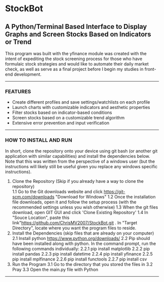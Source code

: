 # StockBot

## A Python/Terminal Based Interface to Display Graphs and Screen Stocks Based on Indicators or Trend

This program was built with the yfinance module was created with the intent of expediting the stock screening process for those who have formulaic stock strategies and would like to automate their daily market check, as well as serve as a final project before I begin my studies in front-end development.

<hr />

### FEATURES
- Create different profiles and save settings/watchlists on each profile
- Launch charts with customizable indicators and aesthetic properties
- Filter stocks based on indicator-based conditions
- Screen stocks based on a customizable trend algorithm
- Extensive error prevention and input verification

<hr />

### HOW TO INSTALL AND RUN
In short, clone the repository onto your device using git bash (or another git application with similar capabilities) and install the dependencies below. Note that this was written from the perspective of a windows user (but the instructions will likely still be useful given you replace any windows specific instructions).
1. Clone the Repository (Skip if you already have a way to clone the repository) <br/>
  1.1 Go to the Git downloads website and click https://git-scm.com/downloads "Download for Windows"
  1.2 Once the installation file downloads, open it and follow the setup process (with the recommended settings unless you wish otherwise)
  1.3 When the git files download, open GIT GUI and click 'Clone Existing Repository'
  1.4 In "Souce Location", paste this link"https://github.com/ChrisMV2007/StockBot.git . In "Target Directory", locate where you want the program files to reside.
2. Install the Dependencies (skip files that are already on your computer)
  2.1 Install python https://www.python.org/downloads/
  2.2 Pip should have been installed along with python. In the command prompt, run the following commands individually:
      2.2.1 pip install matplotlib
      2.2.2 pip install pandas
      2.2.3 pip install datetime
      2.2.4 pip install yfinance
      2.2.5 pip install mplfinance
      2.2.6 pip install functools
      2.2.7 pip install csv
3. Run the Program
  3.1 Go to the directory that you stored the files in
  3.2 Pray
  3.3 Open the main.py file with Python

<hr />


